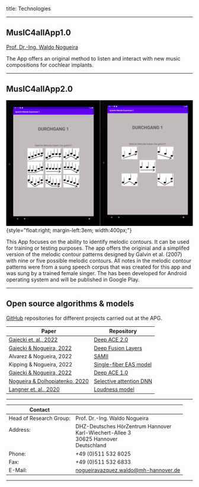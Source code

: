 title: Technologies

- - -


## MusIC4allApp1.0
[Prof. Dr.-Ing. Waldo Nogueira](nogueira.md)

The App offers an original method to listen and interact with new music compositions for cochlear implants. 

- - -

## MusIC4allApp2.0

![music4all1.0](technologies/musicapp_sina.png){style="float:right; margin-left:3em; width:400px;"}

This App focuses on the ability to identify melodic contours. It can be used for training or testing purposes. The app offers the originial and a simplifed version of the melodic contour patterns designed by Galvin et al. (2007) with nine or five possible melodic contours. All notes in the melodic contour patterns were from a sung speech corpus that was created for this app and was sung by a trained female singer. The has been developed for Android operating system and will be published in Google Play.

- - -

## Open source algorithms & models

[GitHub](https://github.com/APGDHZ) repositories for different projects carried out at the APG.

| Paper                   |Repository                  |
| ------------------------|--------------------------- |
|[Gajecki et. al., 2022](https://www.biorxiv.org/content/10.1101/2022.11.11.516123v1.full.pdf) | [Deep ACE 2.0](https://github.com/APGDHZ/DeepACE2.0)|
|[Gajecki & Nogueira, 2022](https://www.techrxiv.org/articles/preprint/Deep_Latent_Fusion_Layers_for_Binaural_Speech_Enhancement/21215378) | [Deep Fusion Layers](https://github.com/APGDHZ/FusionLayers)|
|Alvarez & Nogueira, 2022 | [SAMII](https://github.com/APGDHZ/clarity_CC_SAMII)|
|Kipping & Nogueira, 2022 | [Single-fiber EAS model](https://github.com/APGDHZ/Single-fiber-EAS-model)|
|[Gajecki & Nogueira, 2022](https://ieeexplore.ieee.org/document/9746963)| [Deep ACE 1.0](https://github.com/APGDHZ/DeepACE)
|[Nogueira & Dolhopiatenko, 2020](https://ieeexplore.ieee.org/document/9054021)| [Selective attention DNN](https://github.com/APGDHZ/SelectiveAttentionDNN)|
|[Langner et. al., 2020](https://www.sciencedirect.com/science/article/pii/S0378595520303622?via%3Dihub)| [Loudness model](https://github.com/APGDHZ/LoudnessModel)|

---

| Contact                 |                            |
| ------------------------|--------------------------- |
| Head of Research Group:<br>          | Prof. Dr.-Ing. Waldo Nogueira|
| Address: <br><br><br>   | DHZ-Deutsches HörZentrum Hannover<br> Karl-Wiechert-Allee 3 <br> 30625 Hannover <br> Deutschland |
| Phone:                  | +49 (0)511 532 8025 |
| Fax:                    | +49 (0)511 532 6833 |
| E-Mail:                 |<nogueiravazquez.waldo@mh-hannover.de>|


---


